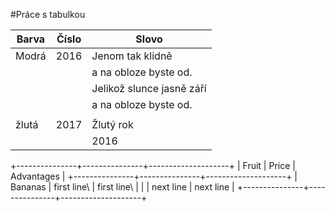 #Práce s tabulkou

| Barva         | Číslo         | Slovo         |
|---------------|---------------|--------------------|
| Modrá         | 2016          | Jenom tak klidně  |
|               |               |   a na obloze byste od. |
|               |               | Jelikož slunce jasně září |  
|               |               | a na obloze byste od.
|               |               |                   |
| žlutá         | 2017          | Žlutý rok   |
|               |               | 2016        |

+---------------+---------------+--------------------+
| Fruit         | Price         | Advantages         |
+---------------+---------------+--------------------+
| Bananas       | first line\   | first line\        |
|               | next line     | next line          |
+---------------+---------------+--------------------+

